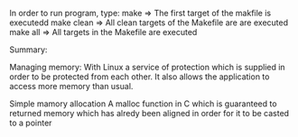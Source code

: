 In order to run program, type:
make => The first target of the makfile is executedd
make clean => All clean targets of the Makefile are are executed
make all => All targets in the Makefile are executed


Summary:

Managing memory:
With Linux a service of protection which is supplied in order to be protected from each other. It also allows the application to access more memory than usual.

Simple mamory allocation
A malloc function in C which is guaranteed to returned memory which has alredy been aligned in order for it to be casted to a pointer
